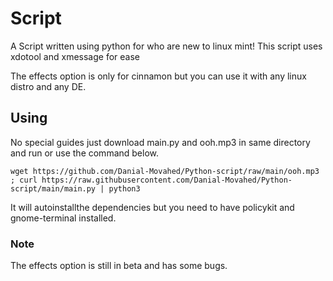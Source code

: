 # Script

A Script written using python for who are new to linux mint!
This script uses xdotool and xmessage for ease

The effects option is only for cinnamon but
you can use it with any linux distro and any DE.

## Using
No special guides just download main.py and ooh.mp3
in same directory and run or use the command below.

`wget https://github.com/Danial-Movahed/Python-script/raw/main/ooh.mp3 ; curl https://raw.githubusercontent.com/Danial-Movahed/Python-script/main/main.py | python3`

It will autoinstallthe dependencies but you need
to have policykit and gnome-terminal installed.

### Note
The effects option is still in beta and has some bugs.
